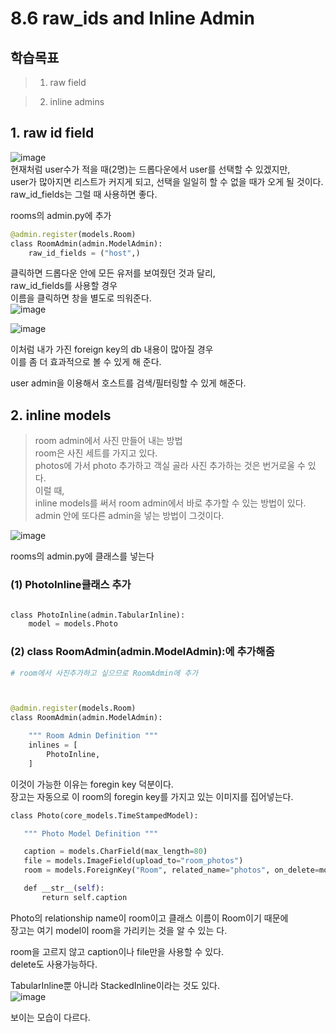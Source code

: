 # 8.6 raw_ids and Inline Admin

## 학습목표

>1. raw field

> 2. inline admins

## 1. raw id field

![image](https://user-images.githubusercontent.com/59404684/90955787-66076780-e4bb-11ea-9f30-04c0f76a444b.png)  
현재처럼 user수가 적을 때(2명)는 드롭다운에서 user를 선택할 수 있겠지만,  
user가 많아지면 리스트가 커지게 되고, 선택을 일일히 할 수 없을 때가 오게 될 것이다.  
raw_id_fields는 그럴 때 사용하면 좋다.  

rooms의 admin.py에 추가

```python
@admin.register(models.Room)
class RoomAdmin(admin.ModelAdmin):
    raw_id_fields = ("host",)
```
클릭하면 드롭다운 안에 모든 유저를 보여줬던 것과 달리,  
raw_id_fields를 사용할 경우  
이름을 클릭하면 창을 별도로 띄워준다.  
![image](https://user-images.githubusercontent.com/59404684/90955790-6dc70c00-e4bb-11ea-8c7e-2bbcd9f6304d.png)  

![image](https://user-images.githubusercontent.com/59404684/90955789-6acc1b80-e4bb-11ea-8f07-7c24f4a3ecd5.png)  

이처럼 내가 가진 foreign key의 db 내용이 많아질 경우  
이를 좀 더 효과적으로 볼 수 있게 해 준다.  

user admin을 이용해서 호스트를 검색/필터링할 수 있게 해준다.    

## 2. inline models  

> room admin에서 사진 만들어 내는 방법   
> room은 사진 세트를 가지고 있다.  
> photos에 가서 photo 추가하고 객실 골라 사진 추가하는 것은 번거로울 수 있다.  
> 이럴 때,  
> inline models를 써서 room admin에서 바로 추가할 수 있는 방법이 있다.  
> admin 안에 또다른 admin을 넣는 방법이 그것이다.

![image](https://user-images.githubusercontent.com/59404684/90955793-70c1fc80-e4bb-11ea-8b65-07cf547a64e5.png)  


rooms의 admin.py에 클래스를 넣는다  
 
### (1) PhotoInline클래스 추가  

```python

class PhotoInline(admin.TabularInline):
    model = models.Photo

```

### (2) class RoomAdmin(admin.ModelAdmin):에 추가해줌  

```python
# room에서 사진추가하고 싶으므로 RoomAdmin에 추가



@admin.register(models.Room)
class RoomAdmin(admin.ModelAdmin):

    """ Room Admin Definition """
    inlines = [
        PhotoInline,
    ]
```  

이것이 가능한 이유는 foregin key 덕분이다.  
장고는 자동으로 이 room의 foregin key를 가지고 있는 이미지를 집어넣는다.  

```python
class Photo(core_models.TimeStampedModel):

   """ Photo Model Definition """

   caption = models.CharField(max_length=80)
   file = models.ImageField(upload_to="room_photos")
   room = models.ForeignKey("Room", related_name="photos", on_delete=models.CASCADE)

   def __str__(self):
       return self.caption
```
Photo의 relationship name이 room이고 클래스 이름이 Room이기 때문에    
장고는 여기 model이 room을 가리키는 것을 알 수 있는 다.  

room을 고르지 않고 caption이나 file만을 사용할 수 있다.    
delete도 사용가능하다.   


TabularInline뿐 아니라 StackedInline이라는 것도 있다.  
![image](https://user-images.githubusercontent.com/59404684/90955796-74ee1a00-e4bb-11ea-9b1d-7b2029c0932b.png)

보이는 모습이 다르다.

